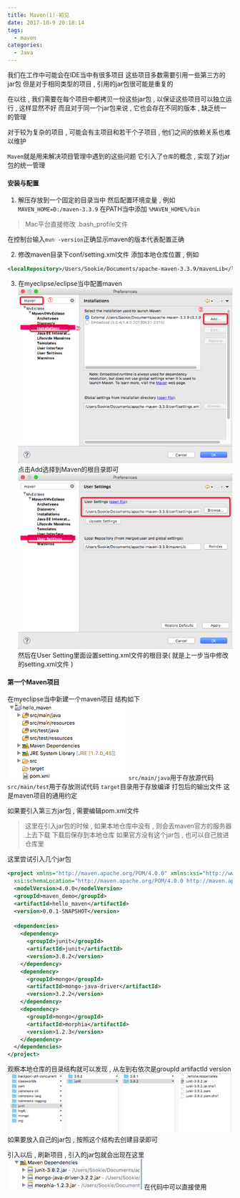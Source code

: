 ```yaml
---
title: Maven(1)-初见
date: 2017-10-9 20:18:14
tags: 
  - maven
categories: 
  - Java
---
```


我们在工作中可能会在IDE当中有很多项目
这些项目多数需要引用一些第三方的jar包
但是对于相同类型的项目 , 引用的jar包很可能是重复的

在以往 , 我们需要在每个项目中都拷贝一份这些jar包 , 以保证这些项目可以独立运行 , 这样显然不好
而且对于同一个jar包来说 , 它也会存在不同的版本 , 缺乏统一的管理
<!-- more -->
对于较为复杂的项目 , 可能会有主项目和若干个子项目 , 他们之间的依赖关系也难以维护

`Maven`就是用来解决项目管理中遇到的这些问题
它引入了`仓库`的概念 , 实现了对jar包的统一管理

#### 安装与配置

1. 解压存放到一个固定的目录当中
然后配置环境变量 , 例如
`MAVEN_HOME=D:/maven-3.3.9`
在PATH当中添加
`%MAVEN_HOME%/bin`
> Mac平台直接修改 .bash_profile文件

在控制台输入`mvn -version`正确显示maven的版本代表配置正确

2. 修改maven目录下conf/setting.xml文件
添加本地仓库位置 , 例如
```xml
<localRepository>/Users/Sookie/Documents/apache-maven-3.3.9/mavenLib</localRepository>
```

3. 在myeclipse/eclipse当中配置maven
![Alt text](/images/Java/maven1.png)
点击Add选择到Maven的根目录即可
![Alt text](/images/Java/maven2.png)
然后在User Setting里面设置setting.xml文件的根目录( 就是上一步当中修改的setting.xml文件 )

#### 第一个Maven项目
在myeclipse当中新建一个maven项目
结构如下
![Alt text](/images/Java/maven3.png)
`src/main/java`用于存放源代码
`src/main/test`用于存放测试代码
`target`目录用于存放编译 打包后的输出文件
这是maven项目的通用约定

如果要引入第三方jar包 , 需要编辑pom.xml文件
> 这里在引入jar包的时候 , 如果本地仓库中没有 , 则会去maven官方的服务器上去下载
> 下载后保存到本地仓库
> 如果官方没有这个jar包 , 也可以自己放进仓库里

这里尝试引入几个jar包
```xml
<project xmlns="http://maven.apache.org/POM/4.0.0" xmlns:xsi="http://www.w3.org/2001/XMLSchema-instance"
  xsi:schemaLocation="http://maven.apache.org/POM/4.0.0 http://maven.apache.org/xsd/maven-4.0.0.xsd">
  <modelVersion>4.0.0</modelVersion>
  <groupId>maven_demo</groupId>
  <artifactId>hello_maven</artifactId>
  <version>0.0.1-SNAPSHOT</version>

  <dependencies>
    <dependency>
      <groupId>junit</groupId>
      <artifactId>junit</artifactId>
      <version>3.8.2</version>
    </dependency>
    <dependency>
      <groupId>mongo</groupId>
      <artifactId>mongo-java-driver</artifactId>
      <version>3.2.2</version>
    </dependency>
    <dependency>
      <groupId>mongo</groupId>
      <artifactId>morphia</artifactId>
      <version>1.2.3</version>
    </dependency>
  </dependencies>
</project>
```

观察本地仓库的目录结构就可以发现 , 从左到右依次是groupId  artifactId  version
![Alt text](/images/Java/maven4.png)
如果要放入自己的jar包 , 按照这个结构去创建目录即可

引入以后 , 刷新项目 , 引入的jar包就会出现在这里
![Alt text](/images/Java/maven5.png)
在代码中可以直接使用
